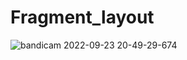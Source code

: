 # Fragment_layout
![bandicam 2022-09-23 20-49-29-674](https://user-images.githubusercontent.com/114246101/192001828-113cb4ac-e40a-44c7-a37e-b77534caecf3.jpg)
